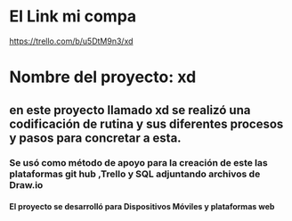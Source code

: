 
# El Link mi compa
https://trello.com/b/u5DtM9n3/xd
# Nombre del proyecto: xd
## en este proyecto llamado xd se realizó una codificación de rutina y sus diferentes procesos y pasos para concretar a esta.
### Se usó como método de apoyo para la creación de este  las plataformas git hub ,Trello y SQL adjuntando archivos de Draw.io
#### El proyecto se desarrolló para Dispositivos Móviles y plataformas web



